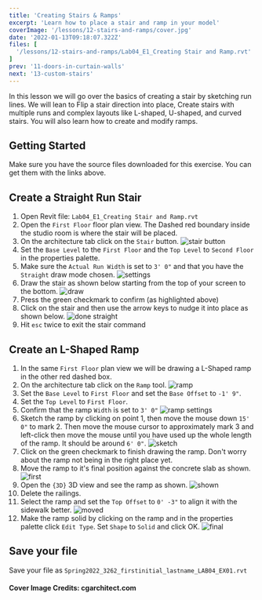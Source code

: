 ```yaml
---
title: 'Creating Stairs & Ramps'
excerpt: 'Learn how to place a stair and ramp in your model'
coverImage: '/lessons/12-stairs-and-ramps/cover.jpg'
date: '2022-01-13T09:18:07.322Z'
files: [
  '/lessons/12-stairs-and-ramps/Lab04_E1_Creating Stair and Ramp.rvt'
]
prev: '11-doors-in-curtain-walls'
next: '13-custom-stairs'
---
```


In this lesson we will go over the basics of creating a stair by sketching run lines. We will lean to Flip a stair direction into place, Create stairs with multiple runs and complex layouts like L-shaped, U-shaped, and curved stairs. You will also learn how to create and modify ramps.

## Getting Started

Make sure you have the source files downloaded for this exercise. You can get them with the links above.

## Create a Straight Run Stair

1. Open Revit file: ``Lab04_E1_Creating Stair and Ramp.rvt``
2. Open the ``First Floor`` floor plan view. The Dashed red boundary inside the studio room is where the stair will be placed.
3. On the architecture tab click on the ``Stair`` button.
![stair button](/lessons/12-stairs-and-ramps/stair-button.png)
4. Set the ``Base Level`` to the ``First Floor`` and the ``Top Level`` to ``Second Floor`` in the properties palette.
5. Make sure the ``Actual Run Width`` is set to ``3' 0"`` and that you have the ``Straight`` draw mode chosen.
![settings](/lessons/12-stairs-and-ramps/settings-straight.png)
6. Draw the stair as shown below starting from the top of your screen to the bottom.
![draw](/lessons/12-stairs-and-ramps/stair-draw.png)
7. Press the green checkmark to confirm (as highlighted above)
8. Click on the stair and then use the arrow keys to nudge it into place as shown below.
![done straight](/lessons/12-stairs-and-ramps/straight-in-place.png)
9. Hit ``esc`` twice to exit the stair command

## Create an L-Shaped Ramp

1. In the same ``First Floor`` plan view we will be drawing a L-Shaped ramp in the other red dashed box.
2. On the architecture tab click on the ``Ramp`` tool.
![ramp](/lessons/12-stairs-and-ramps/ramp.png)
3. Set the ``Base Level`` to ``First Floor`` and set the ``Base Offset`` to ``-1' 9"``.
4. Set the ``Top Level`` to ``First Floor``.
5. Confirm that the ramp ``Width`` is set to ``3' 0"``
![ramp settings](/lessons/12-stairs-and-ramps/ramp-settings.png)
6. Sketch the ramp by clicking on point 1, then move the mouse down ``15' 0"`` to mark 2. Then move the mouse cursor to approximately mark 3 and left-click then move the mouse until you have used up the whole length of the ramp. It should be around ``6' 0"``.
![sketch](/lessons/12-stairs-and-ramps/ramp-sketch.png)
7. Click on the green checkmark to finish drawing the ramp. Don't worry about the ramp not being in the right place yet.
8. Move the ramp to it's final position against the concrete slab as shown.
![first](/lessons/12-stairs-and-ramps/ramp-first.png)
9. Open the ``{3D}`` 3D view and see the ramp as shown.
![shown](/lessons/12-stairs-and-ramps/ramp-shown.png)
10. Delete the railings.
11. Select the ramp and set the ``Top Offset`` to ``0' -3"`` to align it with the sidewalk better.
![moved](/lessons/12-stairs-and-ramps/moved.png)
12. Make the ramp solid by clicking on the ramp and in the properties palette click ``Edit Type``. Set ``Shape`` to ``Solid`` and click OK.
![final](/lessons/12-stairs-and-ramps/final-ramp.png)

## Save your file

Save your file as ``Spring2022_3262_firstinitial_lastname_LAB04_EX01.rvt``

#### Cover Image Credits: cgarchitect.com